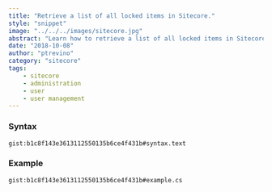 ```yaml
---
title: "Retrieve a list of all locked items in Sitecore."
style: "snippet"
image: "../../../images/sitecore.jpg"
abstract: "Learn how to retrieve a list of all locked items in Sitecore using a fast query."
date: "2018-10-08"
author: "ptrevino"
category: "sitecore"
tags:
    - sitecore
    - administration
    - user
    - user management    
---
```


<!-- start:abstract -->

### Syntax

`gist:b1c8f143e3613112550135b6ce4f431b#syntax.text`

<!-- end:abstract -->  

### Example

`gist:b1c8f143e3613112550135b6ce4f431b#example.cs`
